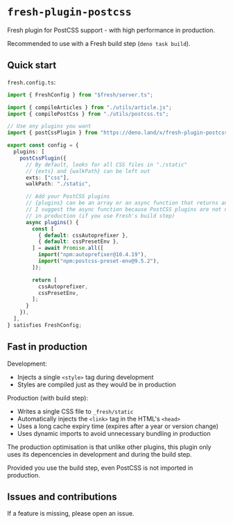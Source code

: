 # `fresh-plugin-postcss`

Fresh plugin for PostCSS support - with high performance in production.

Recommended to use with a Fresh build step (`deno task build`).

## Quick start

`fresh.config.ts`:

```ts
import { FreshConfig } from "$fresh/server.ts";

import { compileArticles } from "./utils/article.js";
import { compilePostCss } from "./utils/postcss.ts";

// Use any plugins you want
import { postCssPlugin } from "https://deno.land/x/fresh-plugin-postcss@1.0.0/mod.ts";

export const config = {
  plugins: [
    postCssPlugin({
      // By default, looks for all CSS files in "./static"
      // {exts} and {walkPath} can be left out
      exts: ["css"],
      walkPath: "./static",

      // Add your PostCSS plugins
      // {plugins} can be an array or an async function that returns an array
      // I suggest the async function because PostCSS plugins are not needed
      // in production (if you use Fresh's build step)
      async plugins() {
        const [
          { default: cssAutoprefixer },
          { default: cssPresetEnv },
        ] = await Promise.all([
          import("npm:autoprefixer@10.4.19"),
          import("npm:postcss-preset-env@9.5.2"),
        ]);

        return [
          cssAutoprefixer,
          cssPresetEnv,
        ];
      }
    }),
  ],
} satisfies FreshConfig;
```

## Fast in production

Development:

- Injects a single `<style>` tag during development
- Styles are compiled just as they would be in production

Production (with build step):

- Writes a single CSS file to `_fresh/static`
- Automatically injects the `<link>` tag in the HTML's `<head>`
- Uses a long cache expiry time (expires after a year or version change)
- Uses dynamic imports to avoid unnecessary bundling in production

The production optimisation is that unlike other plugins, this plugin only uses its depencencies in development and during the build step.

Provided you use the build step, even PostCSS is not imported in production.

## Issues and contributions

If a feature is missing, please open an issue.

